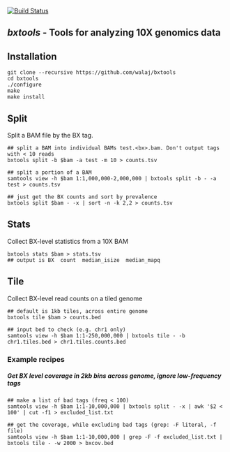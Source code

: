 [![Build Status](https://travis-ci.org/walaj/bxtools.svg?branch=master)](https://travis-ci.org/walaj/bxtools)

## *bxtools* - Tools for analyzing 10X genomics data

Installation
------------

```
git clone --recursive https://github.com/walaj/bxtools
cd bxtools
./configure
make 
make install
```

Split
-----

Split a BAM file by the BX tag.

```
## split a BAM into individual BAMs test.<bx>.bam. Don't output tags with < 10 reads
bxtools split -b $bam -a test -m 10 > counts.tsv

## split a portion of a BAM 
samtools view -h $bam 1:1,000,000-2,000,000 | bxtools split -b - -a test > counts.tsv

## just get the BX counts and sort by prevalence
bxtools split $bam - -x | sort -n -k 2,2 > counts.tsv
```

Stats
-----

Collect BX-level statistics from a 10X BAM

```
bxtools stats $bam > stats.tsv
## output is BX  count  median_isize  median_mapq
```

Tile
----

Collect BX-level read counts on a tiled genome
```
## default is 1kb tiles, across entire genome
bxtools tile $bam > counts.bed

## input bed to check (e.g. chr1 only)
samtools view -h $bam 1:1-250,000,000 | bxtools tile - -b chr1.tiles.bed > chr1.tiles.counts.bed
```

### Example recipes
##### Get BX level coverage in 2kb bins across genome, ignore low-frequency tags
```
## make a list of bad tags (freq < 100)
samtools view -h $bam 1:1-10,000,000 | bxtools split - -x | awk '$2 < 100' | cut -f1 > excluded_list.txt

## get the coverage, while excluding bad tags (grep: -F literal, -f file)
samtools view -h $bam 1:1-10,000,000 | grep -F -f excluded_list.txt | bxtools tile - -w 2000 > bxcov.bed
```

```
